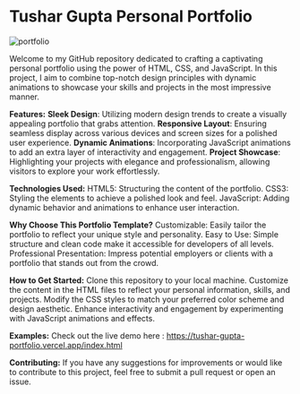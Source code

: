 # Tushar Gupta Personal Portfolio

![portfolio](https://github.com/user-attachments/assets/a20737ec-81b1-4f68-8791-b704405fd03d)


Welcome to my GitHub repository dedicated to crafting a captivating personal portfolio using the power of HTML, CSS, and JavaScript. In this project, I aim to combine top-notch design principles with dynamic animations to showcase your skills and projects in the most impressive manner.

**Features:**
**Sleek Design**: Utilizing modern design trends to create a visually appealing portfolio that grabs attention.
**Responsive Layout**: Ensuring seamless display across various devices and screen sizes for a polished user experience.
**Dynamic Animations**: Incorporating JavaScript animations to add an extra layer of interactivity and engagement.
**Project Showcase**: Highlighting your projects with elegance and professionalism, allowing visitors to explore your work effortlessly.

**Technologies Used:**
HTML5: Structuring the content of the portfolio.
CSS3: Styling the elements to achieve a polished look and feel.
JavaScript: Adding dynamic behavior and animations to enhance user interaction.

**Why Choose This Portfolio Template?**
Customizable: Easily tailor the portfolio to reflect your unique style and personality.
Easy to Use: Simple structure and clean code make it accessible for developers of all levels.
Professional Presentation: Impress potential employers or clients with a portfolio that stands out from the crowd.

**How to Get Started:**
Clone this repository to your local machine.
Customize the content in the HTML files to reflect your personal information, skills, and projects.
Modify the CSS styles to match your preferred color scheme and design aesthetic.
Enhance interactivity and engagement by experimenting with JavaScript animations and effects.

**Examples:**
Check out the live demo here : https://tushar-gupta-portfolio.vercel.app/index.html

**Contributing:**
If you have any suggestions for improvements or would like to contribute to this project, feel free to submit a pull request or open an issue.




